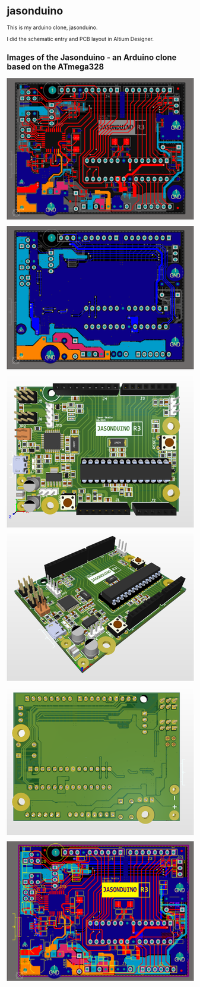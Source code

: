 # jasonduino
This is my arduino clone, jasonduino. 

I did the schematic entry and PCB layout in Altium Designer.

Images of the Jasonduino - an Arduino clone based on the ATmega328
------------
![](images/isolated_layer_1.png)

![](images/isolated_layer_2.png)

![](images/jasonduino_1.png)

![](images/jasonduino_2.png)

![](images/jasonduino_3.png)

![](images/jasonduino_4.png)
